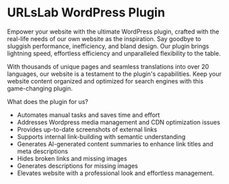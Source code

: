 # URLsLab WordPress Plugin

Empower your website with the ultimate WordPress plugin, crafted with the real-life needs of our own website as the inspiration. 
Say goodbye to sluggish performance, inefficiency, and bland design. Our plugin brings lightning speed, effortless efficiency and unparalleled flexibility to the table. 

With thousands of unique pages and seamless translations into over 20 languages, our website is a testament to the plugin's capabilities. 
Keep your website content organized and optimized for search engines with this game-changing plugin.


What does the plugin for us?
+ Automates manual tasks and saves time and effort
+ Addresses Wordpress media management and CDN optimization issues
+ Provides up-to-date screenshots of external links
+ Supports internal link-building with semantic understanding
+ Generates AI-generated content summaries to enhance link titles and meta descriptions
+ Hides broken links and missing images
+ Generates descriptions for missing images
+ Elevates website with a professional look and effortless management.
